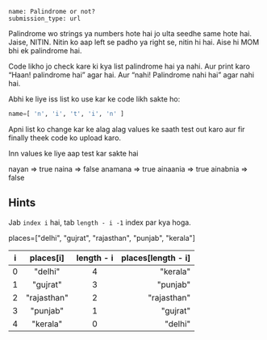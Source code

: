 ```ngMeta
name: Palindrome or not?
submission_type: url
```

Palindrome wo strings ya numbers hote hai jo ulta seedhe same hote hai. Jaise, NITIN. Nitin ko aap left se padho ya right se, nitin hi hai. Aise hi MOM bhi ek palindrome hai.

Code likho jo check kare ki kya list palindrome hai ya nahi. Aur print karo “Haan! palindrome hai” agar hai. Aur “nahi! Palindrome nahi hai” agar nahi hai.

Abhi ke liye iss list ko use kar ke code likh sakte ho:

```python
name=[ 'n', 'i', 't', 'i', 'n' ]
```

Apni list ko change kar ke alag alag values ke saath test out karo aur fir finally theek code ko upload karo.

Inn values ke liye aap test kar sakte hai

nayan => true
naina => false
anamana => true
ainaania => true
ainabnia => false

## Hints
Jab `index i` hai, tab `length - i -1` index par kya hoga.

places=["delhi", "gujrat", "rajasthan", "punjab", "kerala"]

| i     | places[i] | length - i| places[length - i] |
|-------|:---------:|:---------:|-------------------:|
|0      | "delhi"   |4          | "kerala"           |   
|1      | "gujrat"  |3          | "punjab"           |   
|2      |"rajasthan"|2          | "rajasthan"        |   
|3      | "punjab"  |1          | "gujrat"           |   
|4      | "kerala"  |0          | "delhi"            |